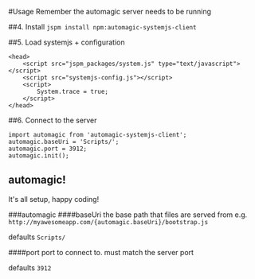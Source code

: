 #Usage
Remember the automagic server needs to be running

##4. Install 
`jspm install npm:automagic-systemjs-client`

##5. Load systemjs + configuration
```
<head>
	<script src="jspm_packages/system.js" type="text/javascript"></script>
	<script src="systemjs-config.js"></script>
	<script>
		System.trace = true;
	</script> 
</head>
```

##6. Connect to the server
```
import automagic from 'automagic-systemjs-client';
automagic.baseUri = 'Scripts/';
automagic.port = 3912;
automagic.init();
```

## automagic!
It's all setup, happy coding!

###automagic
####baseUri
the base path that files are served from e.g. `http://myawesomeapp.com/{automagic.baseUri}/bootstrap.js` 

defaults `Scripts/`

####port
port to connect to. must match the server port 

defaults `3912`


